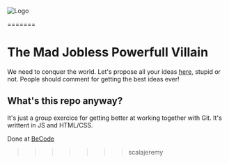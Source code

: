 ![Logo](https://via.placeholder.com/150)

=======
# The Mad Jobless Powerfull Villain

We need to conquer the world. Let's propose all your ideas [here](https://scalajeremy.github.io/jepsen-js-web-majopovi/), stupid or not. People should comment for getting the best ideas ever!

## What's this repo anyway?

It's just a group exercice for getting better at working together with Git. It's writtent in JS and HTML/CSS.

Done at [BeCode](http://www.becode.org)
>>>>>>> scalajeremy
